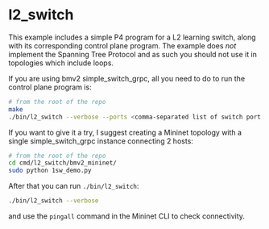 # l2_switch

This example includes a simple P4 program for a L2 learning switch, along with
its corresponding control plane program. The example does *not* implement the
Spanning Tree Protocol and as such you should not use it in topologies which
include loops.

If you are using bmv2 simple_switch_grpc, all you need to do to run the control
plane program is:

```bash
# from the root of the repo
make
./bin/l2_switch --verbose --ports <comma-separated list of switch port numbers>
```

If you want to give it a try, I suggest creating a Mininet topology with a
single simple_switch_grpc instance connecting 2 hosts:

```bash
# from the root of the repo
cd cmd/l2_switch/bmv2_mininet/
sudo python 1sw_demo.py
```

After that you can run `./bin/l2_switch`:

```bash
./bin/l2_switch --verbose
```

and use the `pingall` command in the Mininet CLI to check connectivity.
